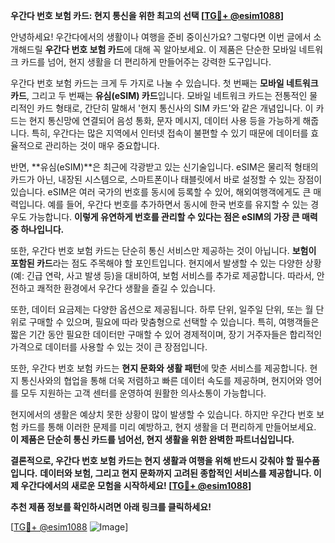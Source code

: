 **우간다 번호 보험 카드: 현지 통신을 위한 최고의 선택 [[TG💪+ @esim1088](https://t.me/s/esim1088)]**

안녕하세요! 우간다에서의 생활이나 여행을 준비 중이신가요? 그렇다면 이번 글에서 소개해드릴 **우간다 번호 보험 카드**에 대해 꼭 알아보세요. 이 제품은 단순한 모바일 네트워크 카드를 넘어, 현지 생활을 더 편리하게 만들어주는 강력한 도구입니다.

우간다 번호 보험 카드는 크게 두 가지로 나눌 수 있습니다. 첫 번째는 **모바일 네트워크 카드**, 그리고 두 번째는 **유심(eSIM) 카드**입니다. 모바일 네트워크 카드는 전통적인 물리적인 카드 형태로, 간단히 말해서 '현지 통신사의 SIM 카드'와 같은 개념입니다. 이 카드는 현지 통신망에 연결되어 음성 통화, 문자 메시지, 데이터 사용 등을 가능하게 해줍니다. 특히, 우간다는 많은 지역에서 인터넷 접속이 불편할 수 있기 때문에 데이터를 효율적으로 관리하는 것이 매우 중요합니다.

반면, **유심(eSIM)**은 최근에 각광받고 있는 신기술입니다. eSIM은 물리적 형태의 카드가 아닌, 내장된 시스템으로, 스마트폰이나 태블릿에서 바로 설정할 수 있는 장점이 있습니다. eSIM은 여러 국가의 번호를 동시에 등록할 수 있어, 해외여행객에게도 큰 매력입니다. 예를 들어, 우간다 번호를 추가하면서 동시에 한국 번호를 유지할 수 있는 경우도 가능합니다. **이렇게 유연하게 번호를 관리할 수 있다는 점은 eSIM의 가장 큰 매력 중 하나입니다.**

또한, 우간다 번호 보험 카드는 단순히 통신 서비스만 제공하는 것이 아닙니다. **보험이 포함된 카드**라는 점도 주목해야 할 포인트입니다. 현지에서 발생할 수 있는 다양한 상황(예: 긴급 연락, 사고 발생 등)을 대비하여, 보험 서비스를 추가로 제공합니다. 따라서, 안전하고 쾌적한 환경에서 우간다 생활을 즐길 수 있습니다.

또한, 데이터 요금제는 다양한 옵션으로 제공됩니다. 하루 단위, 일주일 단위, 또는 월 단위로 구매할 수 있으며, 필요에 따라 맞춤형으로 선택할 수 있습니다. 특히, 여행객들은 짧은 기간 동안 필요한 데이터만 구매할 수 있어 경제적이며, 장기 거주자들은 합리적인 가격으로 데이터를 사용할 수 있는 것이 큰 장점입니다.

또한, 우간다 번호 보험 카드는 **현지 문화와 생활 패턴**에 맞춘 서비스를 제공합니다. 현지 통신사와의 협업을 통해 더욱 저렴하고 빠른 데이터 속도를 제공하며, 현지어와 영어를 모두 지원하는 고객 센터를 운영하여 원활한 의사소통이 가능합니다.

현지에서의 생활은 예상치 못한 상황이 많이 발생할 수 있습니다. 하지만 우간다 번호 보험 카드를 통해 이러한 문제를 미리 예방하고, 현지 생활을 더 편리하게 만들어보세요. **이 제품은 단순히 통신 카드를 넘어선, 현지 생활을 위한 완벽한 파트너십입니다.**

**결론적으로, 우간다 번호 보험 카드는 현지 생활과 여행을 위해 반드시 갖춰야 할 필수품입니다.** **데이터와 보험, 그리고 현지 문화까지 고려된 종합적인 서비스를 제공합니다. 이제 우간다에서의 새로운 모험을 시작하세요! [[TG💪+ @esim1088](https://t.me/s/esim1088)]**

**추천 제품 정보를 확인하시려면 아래 링크를 클릭하세요!**

[[TG💪+ @esim1088](https://t.me/s/esim1088) ![Image](https://i.postimg.cc/Y0z9fWf4/image.png)]